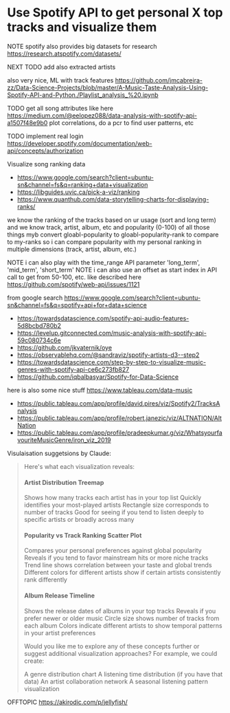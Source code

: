# Use Spotify API to get personal X top tracks and visualize them


NOTE spotify also provides big datasets for research https://research.atspotify.com/datasets/


NEXT TODO add also extracted artists


also very nice, ML with track features https://github.com/jmcabreira-zz/Data-Science-Projects/blob/master/A-Music-Taste-Analysis-Using-Spotify-API-and-Python./Playlist_analysis_%20.ipynb


TODO get all song attributes like here https://medium.com/@eelopez088/data-analysis-with-spotify-api-a1507f48e9b0
        plot correlations, do a pcr to find user patterns, etc 


TODO implement real login https://developer.spotify.com/documentation/web-api/concepts/authorization


Visualize song ranking data  
- https://www.google.com/search?client=ubuntu-sn&channel=fs&q=ranking+data+visualization
- https://libguides.uvic.ca/pick-a-viz/ranking
- https://www.quanthub.com/data-storytelling-charts-for-displaying-ranks/


we know the ranking of the tracks based on ur usage (sort and long term)
and we know track, artist, album, etc and popularity (0-100) of all those things
        myb convert gloabl-popularity to gloabl-popularity-rank to compare to my-ranks
so i can compare popularity with my personal ranking in multiple dimensions (track, artist, album, etc.)


NOTE i can also play with the time_range API parameter 'long_term', 'mid_term', 'short_term'
NOTE i can also use an offset as start index in API call to get from 50-100, etc.
        like described here https://github.com/spotify/web-api/issues/1121


from google search https://www.google.com/search?client=ubuntu-sn&channel=fs&q=spotify+api+for+data+science
- https://towardsdatascience.com/spotify-api-audio-features-5d8bcbd780b2
- https://levelup.gitconnected.com/music-analysis-with-spotify-api-59c080734c6e
- https://github.com/jkvaternik/oye
- https://observablehq.com/@sandraviz/spotify-artists-d3--step2
- https://towardsdatascience.com/step-by-step-to-visualize-music-genres-with-spotify-api-ce6c273fb827
- https://github.com/iqbalbasyar/Spotify-for-Data-Science


here is also some nice stuff https://www.tableau.com/data-music
- https://public.tableau.com/app/profile/david.pires/viz/Spotify2/TracksAnalysis
- https://public.tableau.com/app/profile/robert.janezic/viz/ALTNATION/AltNation
- https://public.tableau.com/app/profile/pradeepkumar.g/viz/WhatsyourfavouriteMusicGenre/iron_viz_2019


Visulaisation suggetsions by Claude:

> Here's what each visualization reveals:
> 
> #### Artist Distribution Treemap
> 
> Shows how many tracks each artist has in your top list
> Quickly identifies your most-played artists
> Rectangle size corresponds to number of tracks
> Good for seeing if you tend to listen deeply to specific artists or broadly across many
> 
> #### Popularity vs Track Ranking Scatter Plot
> 
> Compares your personal preferences against global popularity
> Reveals if you tend to favor mainstream hits or more niche tracks
> Trend line shows correlation between your taste and global trends
> Different colors for different artists show if certain artists consistently rank differently
> 
> #### Album Release Timeline
> 
> Shows the release dates of albums in your top tracks
> Reveals if you prefer newer or older music
> Circle size shows number of tracks from each album
> Colors indicate different artists to show temporal patterns in your artist preferences
> 
> Would you like me to explore any of these concepts further or suggest additional visualization approaches? For example, we could create:
> 
> A genre distribution chart
> A listening time distribution (if you have that data)
> An artist collaboration network
> A seasonal listening pattern visualization





OFFTOPIC https://akirodic.com/p/jellyfish/
